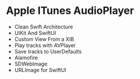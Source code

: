 # Apple ITunes AudioPlayer 

- Clean Swift Architecture
- UIKit And SwiftUI
- Custom View From a XIB
- Play tracks with AVPlayer
- Save tracks to UserDefaults
- Alamofire
- SDWebImage
- URLImage for SwiftUI

